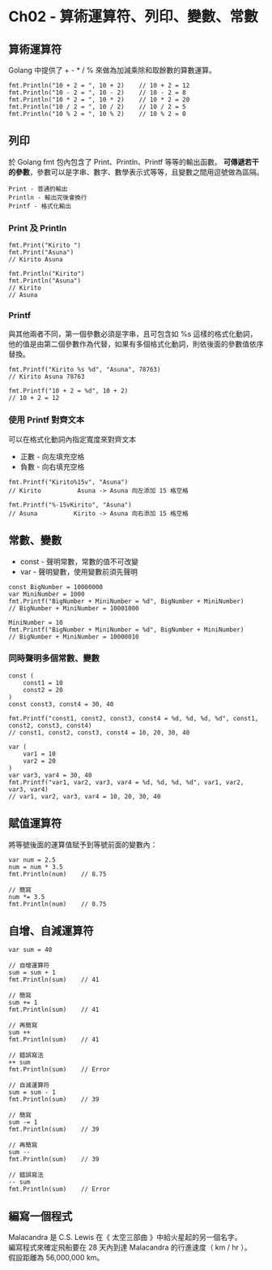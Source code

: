 # Ch02 - 算術運算符、列印、變數、常數

## 算術運算符
Golang 中提供了 + - * / % 來做為加減乘除和取餘數的算數運算。
```go=
fmt.Println("10 + 2 = ", 10 + 2)	// 10 + 2 = 12
fmt.Println("10 - 2 = ", 10 - 2)	// 10 - 2 = 8
fmt.Println("10 * 2 = ", 10 * 2)	// 10 * 2 = 20
fmt.Println("10 / 2 = ", 10 / 2)	// 10 / 2 = 5
fmt.Println("10 % 2 = ", 10 % 2)	// 10 % 2 = 0
```

## 列印
於 Golang fmt 包內包含了 Print、Println、Printf 等等的輸出函數。
**可傳遞若干的參數**，參數可以是字串、數字、數學表示式等等，且變數之間用逗號做為區隔。
```
Print - 普通的輸出
Println - 輸出完後會換行
Printf - 格式化輸出
```
### Print 及 Println
```go=
fmt.Print("Kirito ")
fmt.Print("Asuna")
// Kirito Asuna

fmt.Println("Kirito")
fmt.Println("Asuna")
// Kirito
// Asuna
```
### Printf
與其他兩者不同，第一個參數必須是字串，且可包含如 %s 這樣的格式化動詞，他的值是由第二個參數作為代替，如果有多個格式化動詞，則依後面的參數值依序替換。
```go=
fmt.Printf("Kirito %s %d", "Asuna", 78763)
// Kirito Asuna 78763

fmt.Printf("10 + 2 = %d", 10 + 2)
// 10 + 2 = 12
```
### 使用 Printf 對齊文本
可以在格式化動詞內指定寬度來對齊文本
* 正數 - 向左填充空格
* 負數 - 向右填充空格
```go=
fmt.Printf("Kirito%15v", "Asuna")
// Kirito          Asuna -> Asuna 向左添加 15 格空格

fmt.Printf("%-15vKirito", "Asuna")
// Asuna          Kirito -> Asuna 向右添加 15 格空格
```

## 常數、變數
* const - 聲明常數，常數的值不可改變
* var - 聲明變數，使用變數前須先聲明
```go=
const BigNumber = 10000000
var MiniNumber = 1000
fmt.Printf("BigNumber + MiniNumber = %d", BigNumber + MiniNumber)
// BigNumber + MiniNumber = 10001000

MiniNumber = 10
fmt.Printf("BigNumber + MiniNumber = %d", BigNumber + MiniNumber)
// BigNumber + MiniNumber = 10000010
```

### 同時聲明多個常數、變數
```go=
const (
    const1 = 10
    const2 = 20
)
const const3, const4 = 30, 40

fmt.Printf("const1, const2, const3, const4 = %d, %d, %d, %d", const1, const2, const3, const4)
// const1, const2, const3, const4 = 10, 20, 30, 40

var (
    var1 = 10
    var2 = 20
)
var var3, var4 = 30, 40
fmt.Printf("var1, var2, var3, var4 = %d, %d, %d, %d", var1, var2, var3, var4)
// var1, var2, var3, var4 = 10, 20, 30, 40
```

## 賦值運算符
將等號後面的運算值賦予到等號前面的變數內：
```go=
var num = 2.5
num = num * 3.5
fmt.Println(num)    // 8.75

// 簡寫
num *= 3.5
fmt.Println(num)    // 8.75
```

## 自增、自減運算符
```go=
var sum = 40

// 自增運算符
sum = sum + 1
fmt.Println(sum)	// 41

// 簡寫
sum += 1
fmt.Println(sum)	// 41

// 再簡寫
sum ++
fmt.Println(sum)	// 41

// 錯誤寫法
++ sum
fmt.Println(sum)	// Error

// 自減運算符
sum = sum - 1
fmt.Println(sum)	// 39

// 簡寫
sum -= 1
fmt.Println(sum)	// 39

// 再簡寫
sum --
fmt.Println(sum)	// 39

// 錯誤寫法
-- sum
fmt.Println(sum)	// Error
```

## 編寫一個程式
Malacandra 是 C.S. Lewis 在《 太空三部曲 》中給火星起的另一個名字。<br>
編寫程式來確定飛船要在 28 天內到達 Malacandra 的行進速度（ km / hr ）。<br>
假設距離為 56,000,000 km。